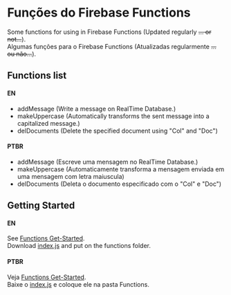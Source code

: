 # Funções do Firebase Functions

Some functions for using in Firebase Functions (Updated regularly ~~... or not...~~).<br>
Algumas funções para o Firebase Functions (Atualizadas regularmente ~~... ou não...~~).

## Functions list
#### EN
- addMessage (Write a message on RealTime Database.)
- makeUppercase (Automatically transforms the sent message into a capitalized message.)
- delDocuments (Delete the specified document using "Col" and "Doc")
#### PTBR
- addMessage (Escreve uma mensagem no RealTime Database.)
- makeUppercase (Automaticamente transforma a mensagem enviada em uma mensagem com letra maiuscula)
- delDocuments (Deleta o documento especificado com o "Col" e "Doc")

## Getting Started

#### EN
See [Functions Get-Started](https://firebase.google.com/docs/functions/get-started).<br>
Download [index.js](https://github.com/juaumzineo/funcsfirebase/blob/master/index.js) and put on the functions folder.
#### PTBR
Veja [Functions Get-Started](https://firebase.google.com/docs/functions/get-started).<br>
Baixe o [index.js](https://github.com/juaumzineo/funcsfirebase/blob/master/index.js) e coloque ele na pasta Functions.
